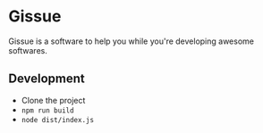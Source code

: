# Gissue

Gissue is a software to help you while you're developing awesome softwares.

## Development

* Clone the project
* `npm run build`
* `node dist/index.js`


